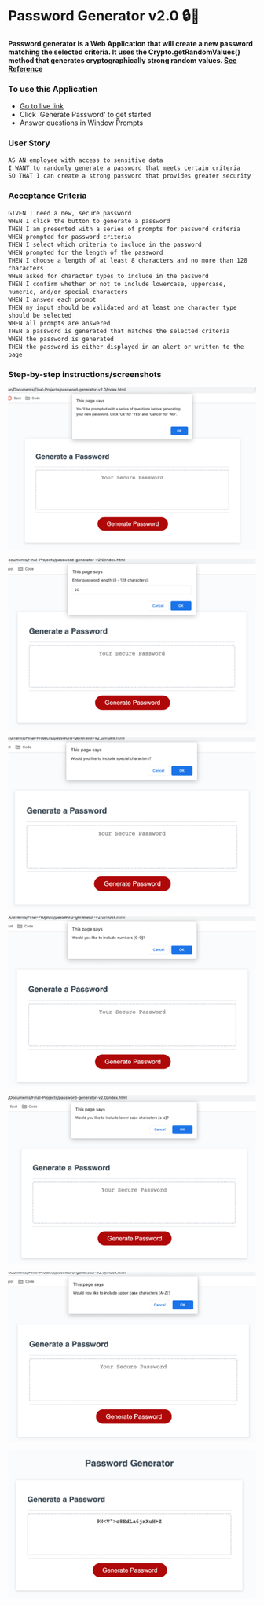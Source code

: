 # Password Generator v2.0 :lock::jack_o_lantern:

#### Password generator is a Web Application that will create a new password matching the selected criteria. It uses the Crypto.getRandomValues() method that generates cryptographically strong random values. [See Reference](https://developer.mozilla.org/en-US/docs/Web/API/Crypto/getRandomValues)

### To use this Application

- [Go to live link](https://mrahma04.github.io/password-generator-v2.0/)
- Click 'Generate Password' to get started
- Answer questions in Window Prompts

### User Story

```
AS AN employee with access to sensitive data
I WANT to randomly generate a password that meets certain criteria
SO THAT I can create a strong password that provides greater security
```

### Acceptance Criteria

```
GIVEN I need a new, secure password
WHEN I click the button to generate a password
THEN I am presented with a series of prompts for password criteria
WHEN prompted for password criteria
THEN I select which criteria to include in the password
WHEN prompted for the length of the password
THEN I choose a length of at least 8 characters and no more than 128 characters
WHEN asked for character types to include in the password
THEN I confirm whether or not to include lowercase, uppercase, numeric, and/or special characters
WHEN I answer each prompt
THEN my input should be validated and at least one character type should be selected
WHEN all prompts are answered
THEN a password is generated that matches the selected criteria
WHEN the password is generated
THEN the password is either displayed in an alert or written to the page
```
### Step-by-step instructions/screenshots

![](./assets/img/2022-04-22-07-18-44.png)

![](./assets/img/2022-04-22-07-33-34.png)

![](./assets/img/2022-04-22-07-33-54.png)

![](./assets/img/2022-04-22-07-34-08.png)

![](./assets/img/2022-04-22-07-43-17.png)

![](./assets/img/2022-04-22-07-34-35.png)

![](./assets/img/2022-04-22-07-41-01.png)